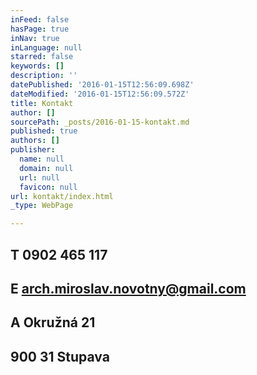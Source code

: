 ```yaml
---
inFeed: false
hasPage: true
inNav: true
inLanguage: null
starred: false
keywords: []
description: ''
datePublished: '2016-01-15T12:56:09.698Z'
dateModified: '2016-01-15T12:56:09.572Z'
title: Kontakt
author: []
sourcePath: _posts/2016-01-15-kontakt.md
published: true
authors: []
publisher:
  name: null
  domain: null
  url: null
  favicon: null
url: kontakt/index.html
_type: WebPage

---
```

## T     0902 465 117

## E    arch.miroslav.novotny@gmail.com

## A     Okružná 21

## 900 31 Stupava